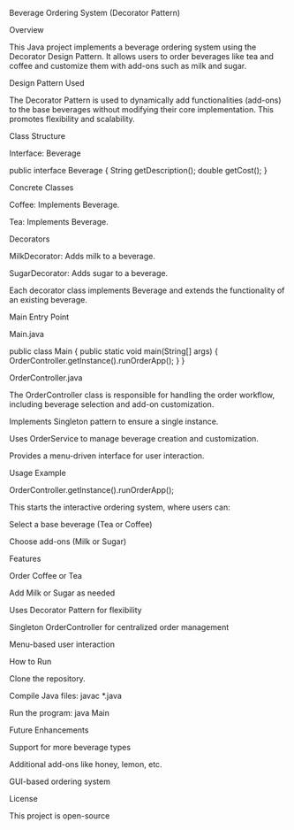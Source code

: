 Beverage Ordering System (Decorator Pattern)

Overview

This Java project implements a beverage ordering system using the Decorator Design Pattern. It allows users to order beverages like tea and coffee and customize them with add-ons such as milk and sugar.

Design Pattern Used

The Decorator Pattern is used to dynamically add functionalities (add-ons) to the base beverages without modifying their core implementation. This promotes flexibility and scalability.

Class Structure

Interface: Beverage

public interface Beverage {
    String getDescription();
    double getCost();
}

Concrete Classes

Coffee: Implements Beverage.

Tea: Implements Beverage.

Decorators

MilkDecorator: Adds milk to a beverage.

SugarDecorator: Adds sugar to a beverage.

Each decorator class implements Beverage and extends the functionality of an existing beverage.

Main Entry Point

Main.java

public class Main {
    public static void main(String[] args) {
        OrderController.getInstance().runOrderApp();
    }
}

OrderController.java

The OrderController class is responsible for handling the order workflow, including beverage selection and add-on customization.

Implements Singleton pattern to ensure a single instance.

Uses OrderService to manage beverage creation and customization.

Provides a menu-driven interface for user interaction.

Usage Example

OrderController.getInstance().runOrderApp();

This starts the interactive ordering system, where users can:

Select a base beverage (Tea or Coffee)

Choose add-ons (Milk or Sugar)

Features

Order Coffee or Tea

Add Milk or Sugar as needed

Uses Decorator Pattern for flexibility

Singleton OrderController for centralized order management

Menu-based user interaction

How to Run

Clone the repository.

Compile Java files: javac *.java

Run the program: java Main

Future Enhancements

Support for more beverage types

Additional add-ons like honey, lemon, etc.

GUI-based ordering system

License

This project is open-source
